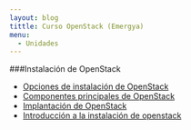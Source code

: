 ```yaml
---
layout: blog
tittle: Curso OpenStack (Emergya)
menu:
  - Unidades
---
```


###Instalación de OpenStack

* [Opciones de instalación de OpenStack](opciones_instalacion_openstack.html)
* [Componentes principales de OpenStack](componentes_core.html)
* [Implantación de OpenStack](ejemplo.html)
* [Introducción a la instalación de openstack](instalacion_openstack)